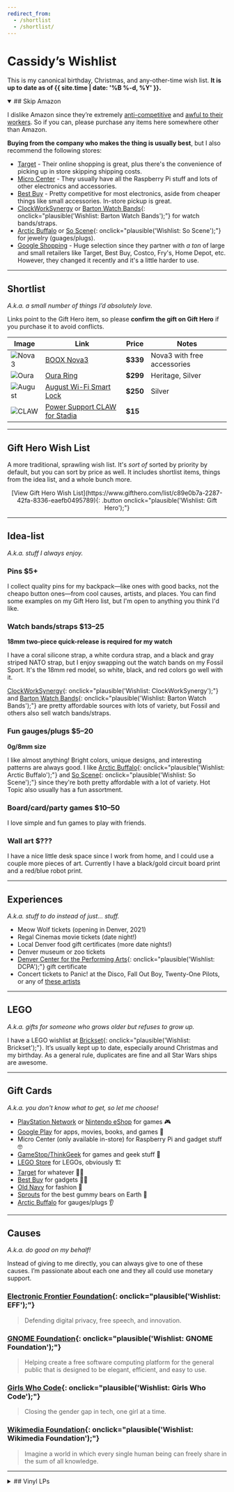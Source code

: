 ```yaml
---
redirect_from:
  - /shortlist
  - /shortlist/
---
```

# Cassidy’s Wishlist

This is my canonical birthday, Christmas, and any-other-time wish list. **It is up to date as of {{ site.time | date: '%B %-d, %Y' }}.**

<details open="open" markdown="1">
<summary markdown="1">
## Skip Amazon
</summary>

I dislike Amazon since they’re extremely [anti-competitive](https://www.yalelawjournal.org/note/amazons-antitrust-paradox) and [awful to their workers](https://gizmodo.com/reminder-amazon-treats-its-employees-like-shit-1792642652). So if you can, please purchase any items here somewhere other than Amazon.

**Buying from the company who makes the thing is usually best**, but I also recommend the following stores:
- [Target](https://target.com) - Their online shopping is great, plus there's the convenience of picking up in store skipping shipping costs.
- [Micro Center](https://microcenter.com) - They usually have all the Raspberry Pi stuff and lots of other electronics and accessories.
- [Best Buy](https://bestbuy.com) - Pretty competitive for most electronics, aside from cheaper things like small accessories. In-store pickup is great.
- [ClockWorkSynergy](https://www.clockworksynergy.com/) or [Barton Watch Bands](https://www.bartonwatchbands.com/){: onclick="plausible('Wishlist: Barton Watch Bands');"}  for watch bands/straps.
- [Arctic Buffalo](https://arcticbuffalo.com/collections/0g-8mm-filter) or [So Scene](https://www.soscene.com/0-gauge-8mm/){: onclick="plausible('Wishlist: So Scene');"} for jewelry (guages/plugs).
- [Google Shopping](https://shopping.google.com/) - Huge selection since they partner with _a ton_ of large and small retailers like Target, Best Buy, Costco, Fry's, Home Depot, etc. However, they changed it recently and it's a little harder to use.
</details>

---

## Shortlist

_A.k.a. a small number of things I’d absolutely love._

Links point to the Gift Hero item, so please **confirm the gift on Gift Hero** if you purchase it to avoid conflicts.

Image | Link | Price | Notes
------|------|-------|------
![Nova3](/images/nova3.png) | [BOOX Nova3](https://www.gifthero.com/items/0ea99e8e-920d-4d59-92fb-e914bf090efc) | **$339** | Nova3 with free accessories
![Oura](/images/oura.jpg) | [Oura Ring](https://www.gifthero.com/items/84483b16-a778-4c63-8de5-a40f62562c66) | **$299** | Heritage, Silver
![August](/images/august.png) | [August Wi-Fi Smart Lock](https://www.gifthero.com/items/e5dcf442-dbc5-4a58-b6b4-2ba3d382ca37) | **$250** | Silver
![CLAW](/images/claw.png) | [Power Support CLAW for Stadia](https://www.gifthero.com/items/e7cf3708-e82d-4620-80c8-2e831608451f) | **$15** |

---

## Gift Hero Wish List

A more traditional, sprawling wish list. It's _sort of_ sorted by priority by default, but you can sort by price as well. It includes shortlist items, things from the idea list, and a whole bunch more.

<div style="text-align: center;" markdown="1">
[View Gift Hero Wish List](https://www.gifthero.com/list/c89e0b7a-2287-42fa-8336-eaefb0495789){: .button onclick="plausible('Wishlist: Gift Hero');"}
</div>

---

## Idea-list

_A.k.a. stuff I always enjoy._

### Pins **$5+**

I collect quality pins for my backpack—like ones with good backs, not the cheapo button ones—from cool causes, artists, and places. You can find some examples on my Gift Hero list, but I'm open to anything you think I'd like.

### Watch bands/straps **$13–25**

**18mm two-piece quick-release is required for my watch**

I have a coral silicone strap, a white cordura strap, and a black and gray striped NATO strap, but I enjoy swapping out the watch bands on my Fossil Sport. It's the 18mm red model, so white, black, and red colors go well with it.

[ClockWorkSynergy](https://www.clockworksynergy.com/){: onclick="plausible('Wishlist: ClockWorkSynergy');"} and [Barton Watch Bands](https://www.bartonwatchbands.com/){: onclick="plausible('Wishlist: Barton Watch Bands');"} are pretty affordable sources with lots of variety, but Fossil and others also sell watch bands/straps.

### Fun gauges/plugs **$5–20**

**0g/8mm size**

I like almost anything! Bright colors, unique designs, and interesting patterns are always good. I like [Arctic Buffalo](https://arcticbuffalo.com/collections/0g-8mm-filter){: onclick="plausible('Wishlist: Arctic Buffalo');"} and [So Scene](https://www.soscene.com/0-gauge-8mm/){: onclick="plausible('Wishlist: So Scene');"} since they're both pretty affordable with a lot of variety. Hot Topic also usually has a fun assortment.

### Board/card/party games **$10–50**

I love simple and fun games to play with friends.

### Wall art **$???**

I have a nice little desk space since I work from home, and I could use a couple more pieces of art. Currently I have a black/gold circuit board print and a red/blue robot print.

---

## Experiences

_A.k.a. stuff to do instead of just… stuff._

* Meow Wolf tickets (opening in Denver, 2021)
* Regal Cinemas movie tickets (date night!)
* Local Denver food gift certificates (more date nights!)
* Denver museum or zoo tickets
* [Denver Center for the Performing Arts](https://denvercenter.org){: onclick="plausible('Wishlist: DCPA');"} gift certificate
* Concert tickets to Panic! at the Disco, Fall Out Boy, Twenty-One Pilots, or any of [these artists](https://www.last.fm/user/cassidyjames/library/artists)

---

## LEGO

_A.k.a. gifts for someone who grows older but refuses to grow up._

I have a LEGO wishlist at [Brickset](http://brickset.com/sets/wantedby-cassidyjames){: onclick="plausible('Wishlist: Brickset');"}. It’s usually kept up to date, especially around Christmas and my birthday. As a general rule, duplicates are fine and all Star Wars ships are awesome.

---

## Gift Cards

_A.k.a. you don't know what to get, so let me choose!_

* [PlayStation Network](https://www.playstation.com/en-us/explore/playstationnetwork/psn-cards/) or [Nintendo eShop](https://www.nintendo.com/giftcards) for games 🎮
* [Google Play](https://play.google.com/intl/en_us/about/giftcards/) for apps, movies, books, and games 📱
* Micro Center (only available in-store) for Raspberry Pi and gadget stuff 🤓
* [GameStop/ThinkGeek](https://www.gamestop.com/gift-cards) for games and geek stuff 🎲
* [LEGO Store](https://shop.lego.com/en-US/Give-Gift-Card) for LEGOs, obviously 🏗
* [Target](https://www.target.com/c/target-giftcards/all-occasions/-/N-5xsxtZ5rxa0) for whatever 🤷‍♂️
* [Best Buy](https://www.bestbuy.com/site/electronics/gift-cards/cat09000.c?id=cat09000#/) for gadgets 👨‍💻
* [Old Navy](http://oldnavy.gap.com/customerService/info.do?cid=35433) for fashion 🕺
* [Sprouts](https://www.sprouts.com/giftcards) for the best gummy bears on Earth 👅
* [Arctic Buffalo](https://arcticbuffalo.com/collections/gift-options/products/gift-card?variant=1040675312) for gauges/plugs 👂

---

## Causes

_A.k.a. do good on my behalf!_

Instead of giving to me directly, you can always give to one of these causes. I’m passionate about each one and they all could use monetary support.

### [Electronic Frontier Foundation](https://www.eff.org/){: onclick="plausible('Wishlist: EFF');"}

>Defending digital privacy, free speech, and innovation.

### [GNOME Foundation](https://www.gnome.org/support-gnome/donate/){: onclick="plausible('Wishlist: GNOME Foundation');"}

>Helping create a free software computing platform for the general public that is designed to be elegant, efficient, and easy to use.

### [Girls Who Code](https://girlswhocode.com/){: onclick="plausible('Wishlist: Girls Who Code');"}

>Closing the gender gap in tech, one girl at a time.

### [Wikimedia Foundation](https://wikimediafoundation.org/){: onclick="plausible('Wishlist: Wikimedia Foundation');"}

>Imagine a world in which every single human being can freely share in the sum of all knowledge.

---

<details markdown="1">
<summary markdown="1">
## Vinyl LPs
</summary>

_A.k.a. Katie got a turntable so I need some music for me, too…_ 🙃️

In no particular order at all.

- Hamilton (Original Broadway Cast Recording)
- Uncharted Nathan Drake Collection
- [The Music of Destiny](https://bungiestore.com/products/the-music-of-destiny-volume-i-limited-edition-collectors-vinyl-box-set) - This was a limited-release, so it's on eBay for like $300. 😬️
- Star Wars Soundtracks
  - Episode I: The Phantom Menace
  - Episode II: Attack of the Clones
  - Episode III: Revenge of the Sith
  - Episode V: The Empire Strikes Back
  - Episode VI: Return of the Jedi
  - Episode VII: The Force Awakens
  - Episode VIII: The Last Jedi
  - Episode IX: The Rise of Skywalker
  - Solo: A Star Wars Story
- Twenty-One Pilots
  - Trench
  - Twenty-One Pilots (self-titled)
- Fall Out Boy
  - Take This to Your Grave
  - Infinity on High
  - American Beauty/American Psycho
  - From Under the Cork Tree
  - Save Rock and Roll
  - Folie á Deux
- Panic! at the Disco
  - A Fever You Can't Sweat Out
  - Vices & Virtues
  - Pretty. Odd.
- Blue Neighborhood by Troye Sivan
- Third Stage by Boston
- FANDOM by Waterparks

</details>
